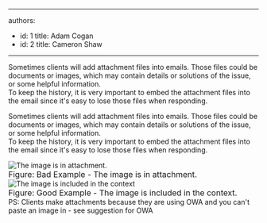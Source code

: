 

---
authors:
  - id: 1
    title: Adam Cogan
  - id: 2
    title: Cameron Shaw
---




<span class='intro'> Sometimes clients will add attachment files into emails. Those files could be documents or images, which may contain details or solutions of the issue, or some helpful information.<br>
To keep the history, it is very important to embed the attachment files into the email since it's easy to lose those files when responding.
 </span>


  <p>Sometimes clients will add attachment files into emails. Those files could be documents or images, which may contain details or solutions of the issue, or some helpful information.<br>
To keep the history, it is very important to embed the attachment files into the email since it's easy to lose those files when responding. </p>
<p><img src="/PublishingImages/EmailAttachImage_1_small.jpg" alt="The image is in attachment. " class="ms-rteCustom-ImageArea" /><br>
<font size="+0" class="ms-rteCustom-FigureBad">Figure&#58;&#160;Bad Example - The image is in attachment. </font><br>
<img src="/PublishingImages/EmailAttachImage_2.JPG" alt="The image is included in the context" class="ms-rteCustom-ImageArea" /><br>
<font size="+0" class="ms-rteCustom-FigureGood">Figure&#58;&#160;Good Example - The image is included in the context.</font><br>
PS&#58; Clients make attachments because they are using OWA and you can't paste an image in - see suggestion for OWA </p>
<p>&#160;</p>



